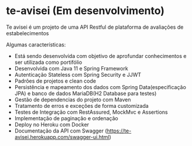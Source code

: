 # te-avisei (Em desenvolvimento)
Te avisei é um projeto de uma API Restful de plataforma de avaliações de estabelecimentos

Algumas características:
- Está sendo desenvolvida com objetivo de aprofundar conhecimentos e ser utilizada como portifólio
- Desenvolvida com Java 11 e Spring Framework
- Autenticação Stateless com Spring Security e JJWT
- Padrões de projetos e clean code
- Persistência e mapeamento dos dados com Spring Data(especificação JPA) e banco de dados MariaDB(H2 Database para testes)
- Gestão de dependencias do projeto com Maven
- Tratamento de erros e exceções de forma customizada
- Testes de Integração com RestAssured, MockMvc e Assertions
- Implementação de paginação e ordenação
- Deploy no Heroku com Docker
- Documentação da API  com Swagger (https://te-avisei.herokuapp.com/swagger-ui.html)
